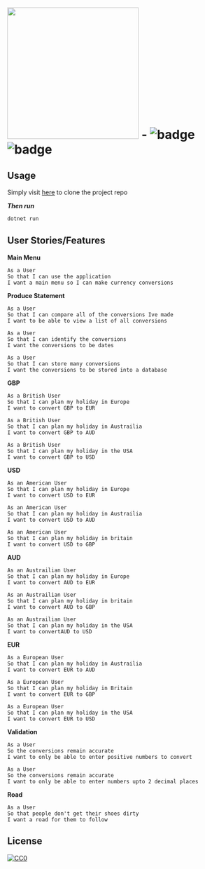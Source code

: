 # <a href='https://github.com/sonny-maan'><img  src='https://www.pharmacy2u.co.uk/news/wp-content/themes/codilight/images/Pharmacy2U-Logo.png'  width='300'></a>  -  ![badge](https://img.shields.io/badge/Made--By-Sonny-red) ![badge](https://img.shields.io/badge/Pharmacy2U-TechTest-brightgreen)


## Usage

Simply visit [here](https://github.com/sonny-maan/Pharmacy2U-) to clone the project repo

****Then* run***

```c#
dotnet run
```


## User Stories/Features
**Main Menu**
```
As a User
So that I can use the application
I want a main menu so I can make currency conversions
```
**Produce Statement**
```
As a User
So that I can compare all of the conversions Ive made
I want to be able to view a list of all conversions
```
```
As a User
So that I can identify the conversions
I want the conversions to be dates
```
```
As a User
So that I can store many conversions
I want the conversions to be stored into a database
```
**GBP**
```
As a British User
So that I can plan my holiday in Europe
I want to convert GBP to EUR
```
```
As a British User
So that I can plan my holiday in Austrailia
I want to convert GBP to AUD
```
```
As a British User
So that I can plan my holiday in the USA
I want to convert GBP to USD
```
**USD**
```
As an American User
So that I can plan my holiday in Europe
I want to convert USD to EUR
```
```
As an American User
So that I can plan my holiday in Austrailia
I want to convert USD to AUD
```
```
As an American User
So that I can plan my holiday in britain
I want to convert USD to GBP
```
**AUD**
```
As an Austrailian User
So that I can plan my holiday in Europe
I want to convert AUD to EUR
```
```
As an Austrailian User
So that I can plan my holiday in britain
I want to convert AUD to GBP
```
```
As an Austrailian User
So that I can plan my holiday in the USA
I want to convertAUD to USD
```

**EUR**
```
As a European User
So that I can plan my holiday in Austrailia
I want to convert EUR to AUD
```
```
As a European User
So that I can plan my holiday in Britain
I want to convert EUR to GBP
```
```
As a European User
So that I can plan my holiday in the USA
I want to convert EUR to USD
```

**Validation**
```
As a User
So the conversions remain accurate
I want to only be able to enter positive numbers to convert
```
```
As a User
So the conversions remain accurate
I want to only be able to enter numbers upto 2 decimal places
```
**Road**

```
As a User
So that people don't get their shoes dirty
I want a road for them to follow
```

## License
[![CC0](https://licensebuttons.net/p/zero/1.0/88x31.png)](https://creativecommons.org/publicdomain/zero/1.0/)
